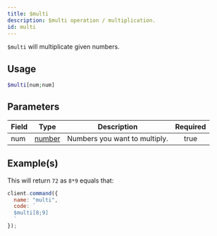 ```yaml
---
title: $multi
description: $multi operation / multiplication.
id: multi
---
```


`$multi` will multiplicate given numbers.

## Usage

```php
$multi[num;num]
```

## Parameters

| Field | Type                                                                                              | Description                   | Required |
| ----- | ------------------------------------------------------------------------------------------------- | ----------------------------- | :------: |
| num   | [number](https://developer.mozilla.org/en-US/docs/Web/JavaScript/Reference/Global_Objects/Number) | Numbers you want to multiply. |   true   |

## Example(s)

This will return `72` as `8*9` equals that:

```javascript
client.command({
  name: "multi",
  code: `
  $multi[8;9]
  `
});
```
